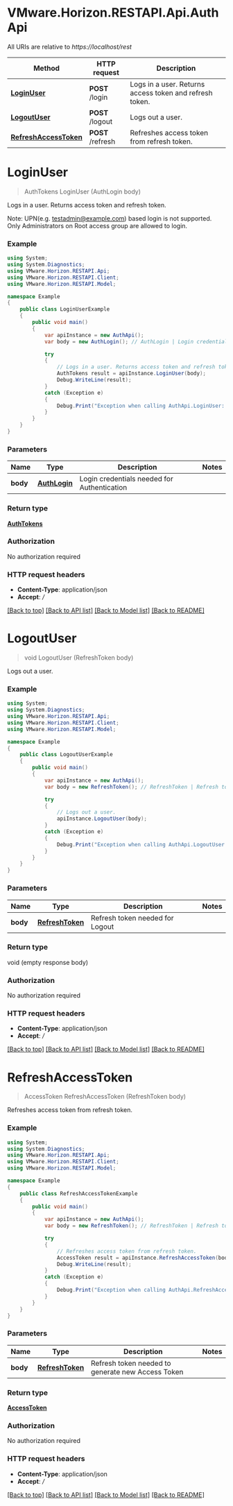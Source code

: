 # VMware.Horizon.RESTAPI.Api.AuthApi

All URIs are relative to *https://localhost/rest*

Method | HTTP request | Description
------------- | ------------- | -------------
[**LoginUser**](AuthApi.md#loginuser) | **POST** /login | Logs in a user. Returns access token and refresh token.
[**LogoutUser**](AuthApi.md#logoutuser) | **POST** /logout | Logs out a user.
[**RefreshAccessToken**](AuthApi.md#refreshaccesstoken) | **POST** /refresh | Refreshes access token from refresh token.


<a name="loginuser"></a>
# **LoginUser**
> AuthTokens LoginUser (AuthLogin body)

Logs in a user. Returns access token and refresh token.

Note: UPN(e.g. testadmin@example.com) based login is not supported.<br/> Only Administrators on Root access group are allowed to login.

### Example
```csharp
using System;
using System.Diagnostics;
using VMware.Horizon.RESTAPI.Api;
using VMware.Horizon.RESTAPI.Client;
using VMware.Horizon.RESTAPI.Model;

namespace Example
{
    public class LoginUserExample
    {
        public void main()
        {
            var apiInstance = new AuthApi();
            var body = new AuthLogin(); // AuthLogin | Login credentials needed for Authentication

            try
            {
                // Logs in a user. Returns access token and refresh token.
                AuthTokens result = apiInstance.LoginUser(body);
                Debug.WriteLine(result);
            }
            catch (Exception e)
            {
                Debug.Print("Exception when calling AuthApi.LoginUser: " + e.Message );
            }
        }
    }
}
```

### Parameters

Name | Type | Description  | Notes
------------- | ------------- | ------------- | -------------
 **body** | [**AuthLogin**](AuthLogin.md)| Login credentials needed for Authentication | 

### Return type

[**AuthTokens**](AuthTokens.md)

### Authorization

No authorization required

### HTTP request headers

 - **Content-Type**: application/json
 - **Accept**: */*

[[Back to top]](#) [[Back to API list]](../README.md#documentation-for-api-endpoints) [[Back to Model list]](../README.md#documentation-for-models) [[Back to README]](../README.md)

<a name="logoutuser"></a>
# **LogoutUser**
> void LogoutUser (RefreshToken body)

Logs out a user.

### Example
```csharp
using System;
using System.Diagnostics;
using VMware.Horizon.RESTAPI.Api;
using VMware.Horizon.RESTAPI.Client;
using VMware.Horizon.RESTAPI.Model;

namespace Example
{
    public class LogoutUserExample
    {
        public void main()
        {
            var apiInstance = new AuthApi();
            var body = new RefreshToken(); // RefreshToken | Refresh token needed for Logout

            try
            {
                // Logs out a user.
                apiInstance.LogoutUser(body);
            }
            catch (Exception e)
            {
                Debug.Print("Exception when calling AuthApi.LogoutUser: " + e.Message );
            }
        }
    }
}
```

### Parameters

Name | Type | Description  | Notes
------------- | ------------- | ------------- | -------------
 **body** | [**RefreshToken**](RefreshToken.md)| Refresh token needed for Logout | 

### Return type

void (empty response body)

### Authorization

No authorization required

### HTTP request headers

 - **Content-Type**: application/json
 - **Accept**: */*

[[Back to top]](#) [[Back to API list]](../README.md#documentation-for-api-endpoints) [[Back to Model list]](../README.md#documentation-for-models) [[Back to README]](../README.md)

<a name="refreshaccesstoken"></a>
# **RefreshAccessToken**
> AccessToken RefreshAccessToken (RefreshToken body)

Refreshes access token from refresh token.

### Example
```csharp
using System;
using System.Diagnostics;
using VMware.Horizon.RESTAPI.Api;
using VMware.Horizon.RESTAPI.Client;
using VMware.Horizon.RESTAPI.Model;

namespace Example
{
    public class RefreshAccessTokenExample
    {
        public void main()
        {
            var apiInstance = new AuthApi();
            var body = new RefreshToken(); // RefreshToken | Refresh token needed to generate new Access Token

            try
            {
                // Refreshes access token from refresh token.
                AccessToken result = apiInstance.RefreshAccessToken(body);
                Debug.WriteLine(result);
            }
            catch (Exception e)
            {
                Debug.Print("Exception when calling AuthApi.RefreshAccessToken: " + e.Message );
            }
        }
    }
}
```

### Parameters

Name | Type | Description  | Notes
------------- | ------------- | ------------- | -------------
 **body** | [**RefreshToken**](RefreshToken.md)| Refresh token needed to generate new Access Token | 

### Return type

[**AccessToken**](AccessToken.md)

### Authorization

No authorization required

### HTTP request headers

 - **Content-Type**: application/json
 - **Accept**: */*

[[Back to top]](#) [[Back to API list]](../README.md#documentation-for-api-endpoints) [[Back to Model list]](../README.md#documentation-for-models) [[Back to README]](../README.md)

